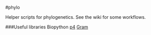 #phylo

Helper scripts for phylogenetics. See the wiki for some workflows.

###Useful libraries
Biopython
[p4](p4.nhm.ac.uk)
[Gram](gram.nhm.ac.uk)
